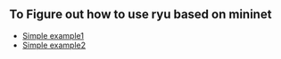 To Figure out how to use ryu based on mininet
---
* [Simple example1](https://github.com/AvisChiu/SDN_Freshman/tree/master/Ryu%20controller/simpleExample)
* [Simple example2](https://github.com/AvisChiu/SDN_Freshman/tree/master/Ryu%20controller/simpleExample2)
